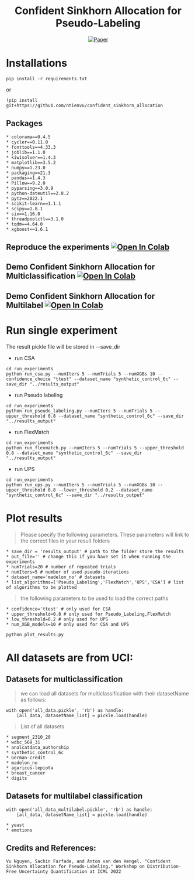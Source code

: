 <div align="center">


# Confident Sinkhorn Allocation for Pseudo-Labeling

[![Paper](http://img.shields.io/badge/paper-arxiv.2206.05880-B31B1B.svg)](https://arxiv.org/pdf/2206.05880.pdf)

</div>

# Installations
```
pip install -r requirements.txt
```

or

```
!pip install git+https://github.com/ntienvu/confident_sinkhorn_allocation
```
## Packages
```
* colorama==0.4.5
* cycler==0.11.0
* fonttools==4.33.3
* joblib==1.1.0
* kiwisolver==1.4.3
* matplotlib==3.5.2
* numpy==1.23.0
* packaging==21.3
* pandas==1.4.3
* Pillow==9.2.0
* pyparsing==3.0.9
* python-dateutil==2.8.2
* pytz==2022.1
* scikit-learn==1.1.1
* scipy==1.8.1
* six==1.16.0
* threadpoolctl==3.1.0
* tqdm==4.64.0
* xgboost==1.6.1
```




## Reproduce the experiments [![Open In Colab](https://colab.research.google.com/assets/colab-badge.svg)](https://colab.research.google.com/drive/1Miq659eCRpbH0qzLjGWxbSbhZQmwx_lM#scrollTo=tubZzNQc3EFg)

## Demo Confident Sinkhorn Allocation for Multiclassification [![Open In Colab](https://colab.research.google.com/assets/colab-badge.svg)](https://colab.research.google.com/github/ntienvu/confident_sinkhorn_allocation/blob/master/demo_ConfidentSinkhornAllocation.ipynb)


## Demo Confident Sinkhorn Allocation for Multilabel [![Open In Colab](https://colab.research.google.com/assets/colab-badge.svg)](https://colab.research.google.com/drive/1z9_ijDdqHNqNah6olqpMUkh8F15kpu5G#scrollTo=j-JijnqQbdmC)

# Run single experiment
The result pickle file will be stored in --save_dir
* run CSA
```
cd run_experiments
python run_csa.py --numIters 5 --numTrials 5 --numXGBs 10 --confidence_choice "ttest" --dataset_name "synthetic_control_6c" --save_dir "../results_output"
```
* run Pseudo labeling
```
cd run_experiments
python run_pseudo_labeling.py --numIters 5 --numTrials 5 --upper_threshold 0.8 --dataset_name "synthetic_control_6c" --save_dir "../results_output"
```
* run FlexMatch
```
cd run_experiments
python run_flexmatch.py --numIters 5 --numTrials 5 --upper_threshold 0.8 --dataset_name "synthetic_control_6c" --save_dir "../results_output"
```
* run UPS
```
cd run_experiments
python run_ups.py --numIters 5 --numTrials 5 --numXGBs 10 --upper_threshold 0.8 --lower_threshold 0.2 --dataset_name "synthetic_control_6c" --save_dir "../results_output"
```

# Plot results

> Please specify the following parameters. These parameters will link to the correct files in your result folders
```
* save_dir = 'results_output' # path to the folder store the results 
* out_file='' # change this if you have set it when running the experiments 
* numTrials=20 # number of repeated trials
* numIters=5 # number of used pseudo-iterations
* dataset_name='madelon_no' # datasets
* list_algorithms=['Pseudo_Labeling','FlexMatch','UPS','CSA'] # list of algorithms to be plotted
```
> the following parameters to be used to load the correct paths
```
* confidence='ttest' # only used for CSA 
* upper_threshold=0.8 # only used for Pseudo_Labeling,FlexMatch
* low_threshold=0.2 # only used for UPS
* num_XGB_models=10 # only used for CSA and UPS
```

```
python plot_results.py
```

# All datasets are from UCI:

## Datasets for multiclassification

> we can load all datasets for multiclassification with their datasetName as follows:
```
with open('all_data.pickle', 'rb') as handle:
    [all_data, datasetName_list] = pickle.load(handle)
```

> List of all datasets
```
* segment_2310_20
* wdbc_569_31
* analcatdata_authorship
* synthetic_control_6c
* German-credit
* madelon_no
* agaricus-lepiota
* breast_cancer
* digits
```

## Datasets for multilabel classification
```
with open('all_data_multilabel.pickle', 'rb') as handle:
    [all_data, datasetName_list] = pickle.load(handle)
```

```
* yeast
* emotions
```

## Credits and References:

```
Vu Nguyen, Sachin Farfade, and Anton van den Hengel. "Confident Sinkhorn Allocation for Pseudo-Labeling." Workshop on Distribution-Free Uncertainty Quantification at ICML 2022
```
